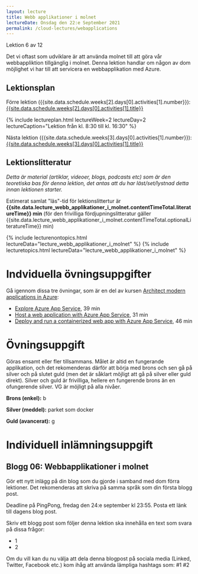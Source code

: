 ```yaml
---
layout: lecture
title: Webb applikationer i molnet
lectureDate: Onsdag den 22:e September 2021
permalink: /cloud-lectures/webapplications
---
```


Lektion 6 av 12

Det vi oftast som udviklare är att använda molnet till att göra vår webbappliktion tillgänglig i molnet. Denna lektion handlar om någon av dom möjlighet vi har till att servicera en webbapplikation med Azure.

## Lektionsplan

Förre lektion ({{site.data.schedule.weeks[2].days[0].activities[1].number}}): <a href="{{site.data.schedule.weeks[2].days[0].activities[1].slug | prepend: site.baseurl }}">{{site.data.schedule.weeks[2].days[0].activities[1].title}}</a>

{% include lectureplan.html lectureWeek=2 lectureDay=2 lectureCaption="Lektion från kl. 8:30 till kl. 16:30" %}

Nästa lektion ({{site.data.schedule.weeks[3].days[0].activities[1].number}}): <a href="{{site.data.schedule.weeks[3].days[0].activities[1].slug | prepend: site.baseurl }}">{{site.data.schedule.weeks[3].days[0].activities[1].title}}</a> 

## Lektionslitteratur
*Detta är material (artiklar, videoer, blogs, podcasts etc) som är den teoretiska bas för denna lektion, det antas att du har läst/set/lystnad detta innan lektionen starter.*

Estimerat samlat "läs"-tid för lektionslittertur är **{{site.data.lecture_webb_applikationer_i_molnet.contentTimeTotal.literatureTime}} min** (för den frivilliga fördjupningslitteratur gäller {{site.data.lecture_webb_applikationer_i_molnet.contentTimeTotal.optionalLiteratureTime}} min)

{% include lecturenontopics.html lectureData="lecture_webb_applikationer_i_molnet" %}
{% include lecturetopics.html lectureData="lecture_webb_applikationer_i_molnet" %}

# Indviduella övningsuppgifter

Gå igennom dissa tre övningar, som är en del av kursen [Architect modern applications in Azure](https://docs.microsoft.com/en-us/learn/paths/architect-modern-apps/):
* [Explore Azure App Service](https://docs.microsoft.com/en-us/learn/modules/introduction-to-azure-app-service/), 39 min
* [Host a web application with Azure App Service](https://docs.microsoft.com/en-us/learn/modules/host-a-web-app-with-azure-app-service/), 31 min
* [Deploy and run a containerized web app with Azure App Service](https://docs.microsoft.com/en-us/learn/modules/deploy-run-container-app-service/), 46 min

# Övningsuppgift

Göras ensamt eller fler tillsammans. Målet är altid en fungerande applikation, och det rekomenderas därför att börja med brons och sen gå på silver och på slutet guld (men det är såklart möjligt att gå på silver eller guld direkt). Silver och guld är frivilliga, hellere en fungerende brons än en ofungerende silver. VG är möjligt på alla nivåer.

**Brons (enkel):**
b

**Silver (meddel):**
parket som docker

**Guld (avancerat):**
g

# Individuell inlämningsuppgift
## Blogg 06: Webbapplikationer i molnet

Gör ett nytt inlägg på din blog som du gjorde i samband med dom förra lektioner. Det rekomenderas att skriva på samma språk som din första blogg post.

Deadline på PingPong, fredag den 24:e september kl 23:55. Posta ett länk till dagens blog post.

Skriv ett blogg post som följer denna lektion ska innehålla en text som svara på dissa frågor:
* 1
* 2

Om du vill kan du nu välja att dela denna blogpost på sociala media (Linked, Twitter, Facebook etc.) kom ihåg att använda lämpliga hashtags som: #1 #2
